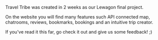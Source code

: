 Travel Tribe was created in 2 weeks as our Lewagon final project.

 On the website you will find many features such API connected map, chatrooms, reviews, bookmarks, bookings and an intuitive trip creator.

If you've read it this far, go check it out and give us some feedback! ;)




 <!-- Rails app generated with [lewagon/rails-templates](https://github.com/lewagon/rails-templates), created by the [Le Wagon coding bootcamp](https://www.lewagon.com) team. -->
